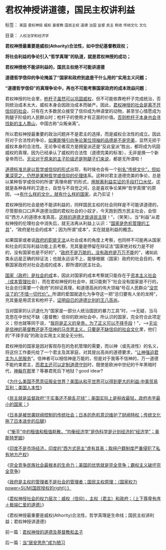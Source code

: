# 君权神授讲道德，国民主权讲利益

标签： `美国` `君权神授` `威权` `基督教` `国民主权` `道德` `治国` `监督` `民主` `税收` `传统文化` `文化` 

目录： `人权法学和经济学`

**君权神授最重要是威权(Athority)合法性，如中世纪基督教政权；**

**将社会利益的争论引入“哲学真理”的轨道，就是君权神授的成功；**

**君权神授绝不能讲利益的，国民主权绝不可能讲道德**

**道德哲学信仰的争论掩盖了“国家和政府到底是干什么用的”实用主义问题；**

**“道德哲学信仰”的真理争论中，再也不可能考察国家政府的成本效益问题**；

君权神授的社会里，[枪杆子虽然可以巩固威权](../../../2010/11/18/基督教的真理和内战，教会的特权.md)，但不可能依靠枪杆子完成统治，否则统治成本太大，威权本身会因政治成本而破产。因此，[君权神授的社会是离不开信仰的社会](../../../2010/11/10/罗马崩溃是基督教入主的代价.md)，只有在大多数民众接受了信仰成为林语堂的动物，甚至甘心情愿成为狗腿子阶级的人民群众时；枪杆子的使用才有正面的价值。[否则枪杆子本身也会寻找新的主人靠山](../../../2010/9/18/为什么罗马帝国无法抗拒暴黑幕的落下？.md)，中国古称“众叛亲离”。

所以君权神授最重要的政治问题并不是君主的选择，而是威权合法性的成立。因此将对于合法性的争论，[如果能够引向争论某位领袖的品德是不是完美](../../../2009/7/5/历史责任归咎于毛主席是不公正的.md)，显然无损于威权本身的合法性。无论争论者双方是拥皇派还是“反此皇派”胜出，都将成为巩固威权的真理，因为已经承认了威权的合法性（道德完美的标准），无非是换一个新皇帝而已。[无论对于原来的主子阶级还是狗腿子们来说](../../../2010/9/24/罗马社会摆脱狗腿子工具阶级的经验和教训.md)，都是无所谓啦！

[道德标准总是以哲学或信仰的形式](../../../2010/5/28/理性主义哲学信仰讨论集.md)出现，有时侯也会有一个[别名“传统文化”，但如果深究之，仍然是某种哲学或信仰的伦理体](../../../2010/12/27/文革“知识越多越反动”错在那里？.md)系。这种对君主道德完美的争论，总是以某种哲学或信仰的所谓“真理命题”的形式，[用脱离利益实证的手段打口水仗](../../../2009/1/28/笑谈中国道德口水仗之左中右派.md)。这就是各种各样的卫道士，自觉与不自觉之间，总是喜欢争论某种“哲学真理”的原因，——>[有什么样的文化，就有什么样的国家](../../../2010/12/18/有什么样的国民，就有什么样的政府.md)，此乃实证！

君权神授的社会是绝不能讲利益的，同样国民主权的社会同样是不可能讲道德的，尽管那些口口声声道德治国的君权社会的小奴才，今天跑到西方民主社会，会惊叹“西方人的道德水准真高，[这样的道德才能讲民主呀](../../../2010/10/15/有民主的生活方式才有民主的社会.md)！”，（笑笑）。当“利益”从君权神授的伦理社会中消失后，就无法再从利益上认识：“[国家是危机管理的工具](../../../2010/1/21/国家是危机管理的工具.md)”，“政府是社会的成本”；因为所谓“成本”，实在就是利益的概念。

如果国家或者说[政府的职能无法](../../../2011/1/3/政府职能不是干预市场.md)从社会成本的角度上考察，也同样不可能再从国家和社会的实际利益功能上去考察，充其量是停留在辩证法“国家绝对权力是不好的，没有国家也是不好的”，“[政府不是万能的，没有政府是万万不能](../../../2009/1/7/威权万能论，肆虐中国2000年的条件反射.md)的”，诸如此类永远是正确的辩证法；也就永远谈不上，能够根据（国家）政府的社会目的，考察国家政府对社会造成的成本，即所谓的民主社会。

[国家（政府）是社会的成](../../../2010/2/26/行政是社会的成本，而腐败是行政的成本.md)本，因此对国家的成本考察就只能存在于[资本主义社会（成本管理社](../../../2010/12/30/经济学就是成本学，资本主义即绿色GDP主义.md)会），而在君权神授的社会中，就只能剩下“社会没有国家是不行的，社会总归需要一个政府”的辩证真理，和道德高尚的伟大领袖“号召人民群众”[没完没了的“不惜一切代价”。](../../../2009/11/28/危机管理有成本边界，不值得“不惜一切代价避免危机”.md)所谓的爱国就退化为争夺这一把“总归要有人坐的龙椅”，充其量是用谎言和枪杆子，[证明自已的道德比别的王八高尚](http://blog.sina.com.cn/s/blog_5563a64d0100gfpk.html)。

当对国家的认识退化为“国家是一部分人统治国民的暴力工具”时，——>无疑，当马克思在中世纪不缺（基督教）信仰的欧洲社会中，所认识的国家，完全符合此项定义；但也就等同于说，“[我将是正义的皇帝，为了正义可以不择手段](http://cid-36d976e82bb7123d.spaces.live.com/blog/cns!36D976E82BB7123D!921.entry)！”，——>[无论是信神的基督教还是不信神的马克思主义，只要是不缺信仰的社会文化](http://cid-36d976e82bb7123d.spaces.live.com/blog/cns!36D976E82BB7123D!921.entry)里，他们的“不择手段”的政治实用主义就全无分别。

君权神授的国家是因对客观存在的危机管理的需要，而以神（或先进性）的名义，将这份工作委托给了一个君主及其家庭，对其提出高尚的道德要求，“[让神强迫君主为人民服务](../../../2009/7/14/行政改革缺少的就是为人民服务之普世的价值观.md)”。信神者可以相信神是万能的，但是对于我等不信神的，万一道德不能约束君主，[而君主还可以定制道德守则](http://darthvad.blog.sohu.com/133552226.html)时，既使是欧洲中世纪的千年黑暗时代，[神躲在那](../../../2010/11/25/什么是实体？无神论是人类沟通合作的前提.md)里？等暴君死后下地狱？good idear?

《[为什么美国不愿意征服全世界？美国从和平世界可以得到更大的利益;中美贸易互利；美国人本性](../../../2011/1/5/为什么美国不愿意征服全世界？美国人的本性；.md)》

《[民主就是监督政府“干实事还不能乱花钱”；美国实际上是税收最轻，政府赤字最小的国家；](../../../2011/1/6/美国是税收最轻赤字最小的国家.md)》

《[日本是被世袭财阀控制的传统社会；日本的危机意识维护了财阀特权；传统文化拖了日本进步的后腿](../../../2011/1/6/日本传统文化拖了日本经济的后腿.md)》

《[“衡平”中的租值和租值耗散，“均衡经济学”是伪科学是计划经济的“经济学”；奥斯特罗姆](../../../2011/1/6/“均衡经济学”是伪科学，租值和租值耗散.md)》

《[印度不是市场经济，印度的“西方式民主”虚有其表；取缔户籍制度严重侵犯了私有地方产权](../../../2011/1/7/印度的“西方式民主”虚有其表.md)》

《[完全竞争民族社会最根本的生命力；美国的优势就是完全竞争；霸权主义破坏完全竞争](../../../2011/1/7/美国的制度优势是完全竞争.md)》

《[政府是主权的管理者不是社会的管理者；国民主权原理：（国家权力power=SUM(国民授权的right)）》](../../../2011/1/7/国民主权原理和主权管理者；.md)

《[君权神授社会的权力层次：威权（信仰），主权（君主）和政府；（上下尊卑有序＋极端仁爱的道德）](../../../2011/1/8/君权神授的道德及基督教和孟子.md)》

《君权神授最重要是威权(Athority)合法性，哲学真理是生命线；国民主权讲利益；君权神授讲道德》

前一篇：[君权神授的道德及基督教和孟子](../../../2011/1/8/君权神授的道德及基督教和孟子.md)

后一篇：[当“居安思危”成为陋习](../../../2011/1/8/当“居安思危”成为陋习.md)